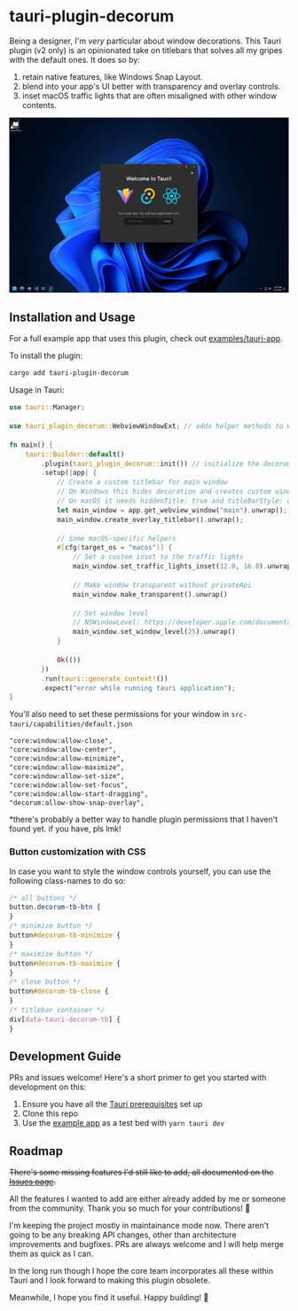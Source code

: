 # tauri-plugin-decorum

Being a designer, I'm _very_ particular about window decorations. This Tauri plugin (v2 only) is an opinionated take on titlebars that solves all my gripes with the default ones. It does so by:

1. retain native features, like Windows Snap Layout.
2. blend into your app's UI better with transparency and overlay controls.
3. inset macOS traffic lights that are often misaligned with other window contents.

![demo](./wheeee.gif)

## Installation and Usage

For a full example app that uses this plugin, check out [examples/tauri-app](examples/tauri-app/).

To install the plugin:

```bash
cargo add tauri-plugin-decorum
```

Usage in Tauri:

```rust
use tauri::Manager;

use tauri_plugin_decorum::WebviewWindowExt; // adds helper methods to WebviewWindow

fn main() {
	tauri::Builder::default()
		.plugin(tauri_plugin_decorum::init()) // initialize the decorum plugin
		.setup(|app| {
			// Create a custom titlebar for main window
			// On Windows this hides decoration and creates custom window controls
			// On macOS it needs hiddenTitle: true and titleBarStyle: overlay
			let main_window = app.get_webview_window("main").unwrap();
			main_window.create_overlay_titlebar().unwrap();

			// Some macOS-specific helpers
			#[cfg(target_os = "macos")] {
				// Set a custom inset to the traffic lights
				main_window.set_traffic_lights_inset(12.0, 16.0).unwrap();

				// Make window transparent without privateApi
				main_window.make_transparent().unwrap()

				// Set window level
				// NSWindowLevel: https://developer.apple.com/documentation/appkit/nswindowlevel
				main_window.set_window_level(25).unwrap()
			}

			Ok(())
		})
		.run(tauri::generate_context!())
		.expect("error while running tauri application");
}
```

You'll also need to set these permissions for your window in `src-tauri/capabilities/default.json`

```
"core:window:allow-close",
"core:window:allow-center",
"core:window:allow-minimize",
"core:window:allow-maximize",
"core:window:allow-set-size",
"core:window:allow-set-focus",
"core:window:allow-start-dragging",
"decorum:allow-show-snap-overlay",
```

\*there's probably a better way to handle plugin permissions that I haven't found yet. if you have, pls lmk!

### Button customization with CSS

In case you want to style the window controls yourself, you can use the following class-names to do so:

```css
/* all buttons */
button.decorum-tb-btn {
}
/* minimize button */
button#decorum-tb-minimize {
}
/* maximize button */
button#decorum-tb-maximize {
}
/* close button */
button#decorum-tb-close {
}
/* titlebar container */
div[data-tauri-decorum-tb] {
}
```

## Development Guide

PRs and issues welcome! Here's a short primer to get you started with development on this:

1. Ensure you have all the [Tauri prerequisites](https://beta.tauri.app/start/prerequisites/) set up
2. Clone this repo
3. Use the [example app](examples/tauri-app) as a test bed with `yarn tauri dev`

## Roadmap

~~There's some missing features I'd still like to add, all documented on the [Issues page](https://github.com/clearlysid/tauri-plugin-decorum/issues).~~

All the features I wanted to add are either already added by me or someone from the community. Thank you so much for your contributions! 🥳

I'm keeping the project mostly in maintainance mode now. There aren't going to be any breaking API changes, other than architecture improvements and bugfixes. PRs are always welcome and I will help merge them as quick as I can.

In the long run though I hope the core team incorporates all these within Tauri and I look forward to making this plugin obsolete.

Meanwhile, I hope you find it useful. Happy building! 🥂
